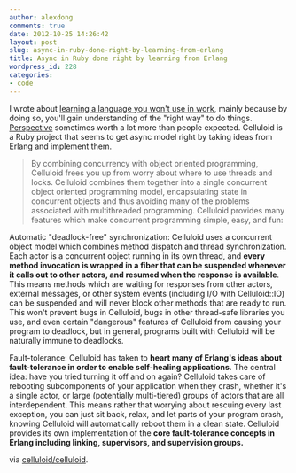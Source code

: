 ```yaml
---
author: alexdong
comments: true
date: 2012-10-25 14:26:42
layout: post
slug: async-in-ruby-done-right-by-learning-from-erlang
title: Async in Ruby done right by learning from Erlang
wordpress_id: 228
categories:
- code
---
```


I wrote about [learning a language you won't use in work](http://alexdong.com/learn-a-language-you-wont-use-in-work/), mainly because by doing so, you'll gain understanding of the "right way" to do things.  [Perspective](http://alexdong.com/alan-kay-normal-considered-harmful/) sometimes worth a lot more than people expected. Celluloid is a Ruby project that seems to get async model right by taking ideas from Erlang and implement them.


> By combining concurrency with object oriented programming, Celluloid frees you up from worry about where to use threads and locks. Celluloid combines them together into a single concurrent object oriented programming model, encapsulating state in concurrent objects and thus avoiding many of the problems associated with multithreaded programming. Celluloid provides many features which make concurrent programming simple, easy, and fun:

Automatic "deadlock-free" synchronization: Celluloid uses a concurrent object model which combines method dispatch and thread synchronization. Each actor is a concurrent object running in its own thread, and **every method invocation is wrapped in a fiber that can be suspended whenever it calls out to other actors, and resumed when the response is available**. This means methods which are waiting for responses from other actors, external messages, or other system events (including I/O with Celluloid::IO) can be suspended and will never block other methods that are ready to run. This won't prevent bugs in Celluloid, bugs in other thread-safe libraries you use, and even certain "dangerous" features of Celluloid from causing your program to deadlock, but in general, programs built with Celluloid will be naturally immune to deadlocks.

Fault-tolerance: Celluloid has taken to **heart many of Erlang's ideas about fault-tolerance in order to enable self-healing applications**. The central idea: have you tried turning it off and on again? Celluloid takes care of rebooting subcomponents of your application when they crash, whether it's a single actor, or large (potentially multi-tiered) groups of actors that are all interdependent. This means rather that worrying about rescuing every last exception, you can just sit back, relax, and let parts of your program crash, knowing Celluloid will automatically reboot them in a clean state. Celluloid provides its own implementation of the **core fault-tolerance concepts in Erlang including linking, supervisors, and supervision groups.**


via [celluloid/celluloid](https://github.com/celluloid/celluloid).

